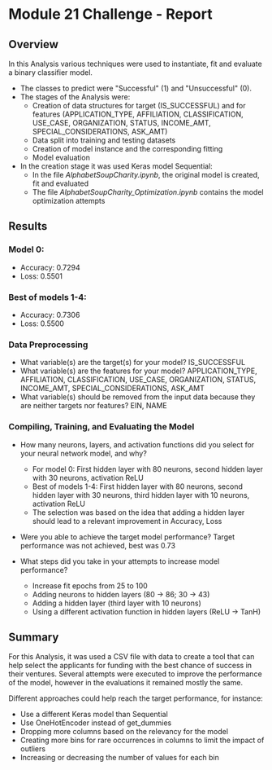
# Module 21 Challenge - Report 


## Overview 
In this Analysis various techniques were used to instantiate, fit and evaluate a binary classifier model. 
* The classes to predict were "Successful" (1) and "Unsuccessful" (0). 
* The stages of the Analysis were: 
    * Creation of data structures for target (IS_SUCCESSFUL) and for features (APPLICATION_TYPE, AFFILIATION, CLASSIFICATION, USE_CASE, ORGANIZATION, STATUS, INCOME_AMT, SPECIAL_CONSIDERATIONS, ASK_AMT) 
    * Data split into training and testing datasets 
    * Creation of model instance and the corresponding fitting 
    * Model evaluation 
* In the creation stage it was used Keras model Sequential: 
    * In the file _AlphabetSoupCharity.ipynb_, the original model is created, fit and evaluated
    * The file _AlphabetSoupCharity_Optimization.ipynb_ contains the model optimization attempts 


## Results
### Model 0: 
* Accuracy: 0.7294 
* Loss: 0.5501 

### Best of models 1-4: 
* Accuracy: 0.7306
* Loss: 0.5500

### Data Preprocessing
* What variable(s) are the target(s) for your model? IS_SUCCESSFUL
* What variable(s) are the features for your model? APPLICATION_TYPE, AFFILIATION, CLASSIFICATION, USE_CASE, ORGANIZATION, STATUS, INCOME_AMT, SPECIAL_CONSIDERATIONS, ASK_AMT
* What variable(s) should be removed from the input data because they are neither targets nor features? EIN, NAME


### Compiling, Training, and Evaluating the Model
* How many neurons, layers, and activation functions did you select for your neural network model, and why? 
    * For model 0: First hidden layer with 80 neurons, second hidden layer with 30 neurons, activation ReLU 
    * Best of models 1-4: First hidden layer with 80 neurons, second hidden layer with 30 neurons, third hidden layer with 10 neurons, activation ReLU 
    * The selection was based on the idea that adding a hidden layer should lead to a relevant improvement in Accuracy, Loss 

* Were you able to achieve the target model performance? Target performance was not achieved, best was 0.73 
* What steps did you take in your attempts to increase model performance? 
    * Increase fit epochs from 25 to 100 
    * Adding neurons to hidden layers (80 -> 86; 30 -> 43)
    * Adding a hidden layer (third layer with 10 neurons) 
    * Using a different activation function in hidden layers (ReLU -> TanH)


## Summary
For this Analysis, it was used a CSV file with data to create a tool that can help select the applicants for funding with the best chance of success in their ventures. Several attempts were executed to improve the performance of the model, however in the evaluations it remained mostly the same. 

Different approaches could help reach the target performance, for instance: 
* Use a different Keras model than Sequential 
* Use OneHotEncoder instead of get_dummies 
* Dropping more columns based on the relevancy for the model 
* Creating more bins for rare occurrences in columns to limit the impact of outliers 
* Increasing or decreasing the number of values for each bin 

